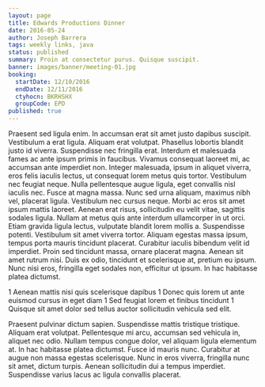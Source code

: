 ```yaml
---
layout: page
title: Edwards Productions Dinner
date: 2016-05-24
author: Joseph Barrera
tags: weekly links, java
status: published
summary: Proin at consectetur purus. Quisque suscipit.
banner: images/banner/meeting-01.jpg
booking:
  startDate: 12/10/2016
  endDate: 12/11/2016
  ctyhocn: BKRHSHX
  groupCode: EPD
published: true
---
```

Praesent sed ligula enim. In accumsan erat sit amet justo dapibus suscipit. Vestibulum a erat ligula. Aliquam erat volutpat. Phasellus lobortis blandit justo id viverra. Suspendisse nec fringilla erat. Interdum et malesuada fames ac ante ipsum primis in faucibus. Vivamus consequat laoreet mi, ac accumsan ante imperdiet non. Integer malesuada, ipsum in aliquet viverra, eros felis iaculis lectus, ut consequat lorem metus quis tortor. Vestibulum nec feugiat neque. Nulla pellentesque augue ligula, eget convallis nisl iaculis nec. Fusce at magna massa. Nunc sed urna aliquam, maximus nibh vel, placerat ligula. Vestibulum nec cursus neque. Morbi ac eros sit amet ipsum mattis laoreet. Aenean erat risus, sollicitudin eu velit vitae, sagittis sodales ligula.
Nullam at metus quis ante interdum ullamcorper in ut orci. Etiam gravida ligula lectus, vulputate blandit lorem mollis a. Suspendisse potenti. Vestibulum sit amet viverra tortor. Aliquam egestas massa ipsum, tempus porta mauris tincidunt placerat. Curabitur iaculis bibendum velit id imperdiet. Proin sed tincidunt massa, ornare placerat magna. Aenean sit amet rutrum nisi. Duis ex odio, tincidunt et scelerisque at, pretium eu ipsum. Nunc nisi eros, fringilla eget sodales non, efficitur ut ipsum. In hac habitasse platea dictumst.

1 Aenean mattis nisi quis scelerisque dapibus
1 Donec quis lorem ut ante euismod cursus in eget diam
1 Sed feugiat lorem et finibus tincidunt
1 Quisque sit amet dolor sed tellus auctor sollicitudin vehicula sed elit.

Praesent pulvinar dictum sapien. Suspendisse mattis tristique tristique. Aliquam erat volutpat. Pellentesque mi arcu, accumsan sed vehicula in, aliquet nec odio. Nullam tempus congue dolor, vel aliquam ligula elementum at. In hac habitasse platea dictumst. Fusce id mauris nunc. Curabitur at augue non massa egestas scelerisque. Nunc in eros viverra, fringilla nunc sit amet, dictum turpis. Aenean sollicitudin dui a tempus imperdiet. Suspendisse varius lacus ac ligula convallis placerat.
